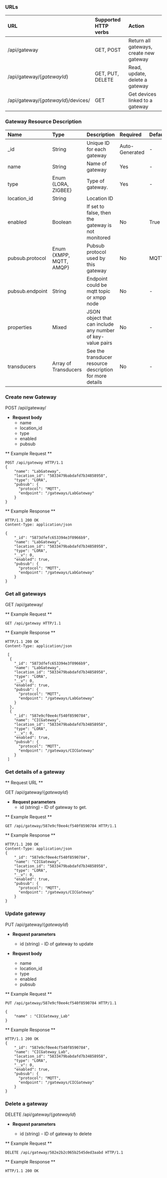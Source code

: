 
### URLs 

|URL | Supported HTTP verbs| Action
|:----------|:-------|:-------------|
|/api/gateway | GET, POST| Return all gateways, create new gateway|
|/api/gateway/{*gatewayId*} | GET, PUT, DELETE| Read, update, delete a gateway|
|/api/gateway/{*gatewayId*}/devices/ | GET | Get devices linked to a gateway |

### Gateway Resource Description

| Name | Type | Description | Required | Default|
|:----------|:-----|:------------|:----|:--------|
|_id|String| Unique ID for each gateway| Auto-Generated| -|
|name|String| Name of gateway| Yes|-|
|type|Enum {LORA, ZIGBEE}| Type of gateway.| Yes | -|
|location_id| String| Location ID | 
|enabled | Boolean| If set to false, then the gateway is not monitored| No | True|
|pubsub.protocol| Enum {XMPP, MQTT, AMQP}| Pubsub protocol used by this gateway | No |MQTT|
|pubsub.endpoint| String| Endpoint could be mqtt topic or xmpp node| No |-|
|properties | Mixed| JSON object that can include any number of key-value pairs| No|-|
|transducers| Array of Transducers| See the transducer resource description for more details | No|-|

### Create new Gateway 

<span class ="operation">POST /api/gateway/ </span>

- **Request body** 
    * name 
    * location_id
    * type
    * enabled
    * pubsub

** Example Request **
```http
POST /api/gateway HTTP/1.1
{
    "name": "LabGateway",
    "location_id": "5833479babdafd7b34858958",
    "type": "LORA",
    "pubsub": {
      "protocol": "MQTT",
      "endpoint": "/gateways/LabGateway"
    } 
}
```

** Example Response **
```http
HTTP/1.1 200 OK
Content-Type: application/json

{
    "_id": "5873dfefc653394e3f0966b9",
    "name": "LabGateway",
    "location_id": "5833479babdafd7b34858958",
    "type": "LORA",
    "__v": 0,
    "enabled": true,
    "pubsub": {
      "protocol": "MQTT",
      "endpoint": "/gateways/LabGateway"
    }  
}
```

### Get all gateways
<span class ="operation">GET /api/gateway/ </span>

** Example Request **
```http
GET /api/gateway HTTP/1.1
```

** Example Response **
```http
HTTP/1.1 200 OK
Content-Type: application/json

 [
  {
    "_id": "5873dfefc653394e3f0966b9",
    "name": "LabGateway",
    "location_id": "5833479babdafd7b34858958",
    "type": "LORA",
    "__v": 0,
    "enabled": true,
    "pubsub": {
      "protocol": "MQTT",
      "endpoint": "/gateways/LabGateway"
    }
  },
  {
    "_id": "587e9cf0ee4cf540f8590784",
    "name": "CICGateway",
    "location_id": "5833479babdafd7b34858958",
    "type": "LORA",
    "__v": 0,
    "enabled": true,
    "pubsub": {
      "protocol": "MQTT",
      "endpoint": "/gateways/CICGateway"
    }
 ]    

```

### Get details of a gateway
** Request URL **

<span class ="operation">GET /api/gateway/{*gatewayId*} </span>

- **Request parameters**
	* id (string) - ID of gateway to get.

** Example Request **

```http
GET /api/gateway/587e9cf0ee4cf540f8590784 HTTP/1.1

```

** Example Response **

```http
HTTP/1.1 200 OK
Content-Type: application/json
{
    "_id": "587e9cf0ee4cf540f8590784",
    "name": "CICGateway",
    "location_id": "5833479babdafd7b34858958",
    "type": "LORA",
    "__v": 0,
    "enabled": true,
    "pubsub": {
      "protocol": "MQTT",
      "endpoint": "/gateways/CICGateway"
    }
}
```
### Update gateway
<span class ="operation">PUT /api/gateway/{*gatewayId*} </span>

- **Request parameters**
	* id (string) - ID of gateway to update

- **Request body** 
	* name 
	* location_id
    * type
    * enabled
    * pubsub

** Example Request **
```http
PUT /api/gateway/587e9cf0ee4cf540f8590784 HTTP/1.1

{
	"name" : "CICGateway_Lab"
}
```

** Example Response **
```http
HTTP/1.1 200 OK
{
    "_id": "587e9cf0ee4cf540f8590784",
    "name": "CICGateway_Lab",
    "location_id": "5833479babdafd7b34858958",
    "type": "LORA",
    "__v": 0,
    "enabled": true,
    "pubsub": {
      "protocol": "MQTT",
      "endpoint": "/gateways/CICGateway"
    }
}
```

### Delete a gateway
<span class ="operation">DELETE /api/gateway/{*gatewayId*} </span>

- **Request parameters**

	* id (string) - ID of gateway to delete

** Example Request **
```http
DELETE /api/gateway/582e2b2c065b2545ded3aabd HTTP/1.1
```

** Example Response **
```http
HTTP/1.1 200 OK
```

